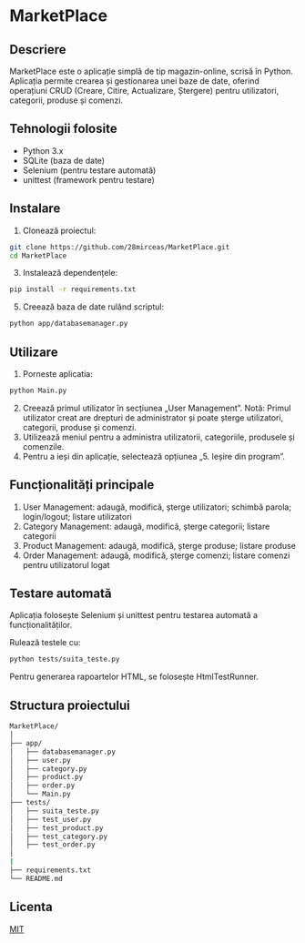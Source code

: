 # MarketPlace

## Descriere

MarketPlace este o aplicație simplă de tip magazin-online, scrisă în Python. Aplicația permite crearea și gestionarea unei baze de date, oferind operațiuni CRUD (Creare, Citire, Actualizare, Ștergere) pentru utilizatori, categorii, produse și comenzi.

## Tehnologii folosite

- Python 3.x  
- SQLite (baza de date)  
- Selenium (pentru testare automată)  
- unittest (framework pentru testare)

## Instalare

1. Clonează proiectul:
```bash
git clone https://github.com/28mirceas/MarketPlace.git
cd MarketPlace
```
3. Instalează dependențele:
```bash   
pip install -r requirements.txt
```
5. Creează baza de date rulând scriptul:
 ```bash  
python app/databasemanager.py
```

## Utilizare

1.	Porneste aplicatia:
```bash  
python Main.py
```
2.	Creează primul utilizator în secțiunea „User Management”.
Notă: Primul utilizator creat are drepturi de administrator și poate șterge utilizatori, categorii, produse și comenzi.
3.	Utilizează meniul pentru a administra utilizatorii, categoriile, produsele și comenzile.
4.	Pentru a ieși din aplicație, selectează opțiunea „5. Ieșire din program”.


## Funcționalități principale

1. User Management: adaugă, modifică, șterge utilizatori; schimbă parola; login/logout; listare utilizatori
2. Category Management: adaugă, modifică, șterge categorii; listare categorii
3. Product Management: adaugă, modifică, șterge produse; listare produse
4. Order Management: adaugă, modifică, șterge comenzi; listare comenzi pentru utilizatorul logat

##  Testare automată

Aplicația folosește Selenium și unittest pentru testarea automată a funcționalităților.

Rulează testele cu:
```bash 
python tests/suita_teste.py
```
Pentru generarea rapoartelor HTML, se folosește HtmlTestRunner.

##  Structura proiectului
```bash 
MarketPlace/
│
├── app/
│   ├── databasemanager.py
│   ├── user.py
│   ├── category.py
│   ├── product.py
│   ├── order.py
│   └── Main.py
├── tests/
│   ├── suita_teste.py
│   ├── test_user.py
│   ├── test_product.py
│   ├── test_category.py
│   ├── test_order.py
│
|
├── requirements.txt
└── README.md
```

## Licenta

[MIT](https://choosealicense.com/licenses/mit/)






